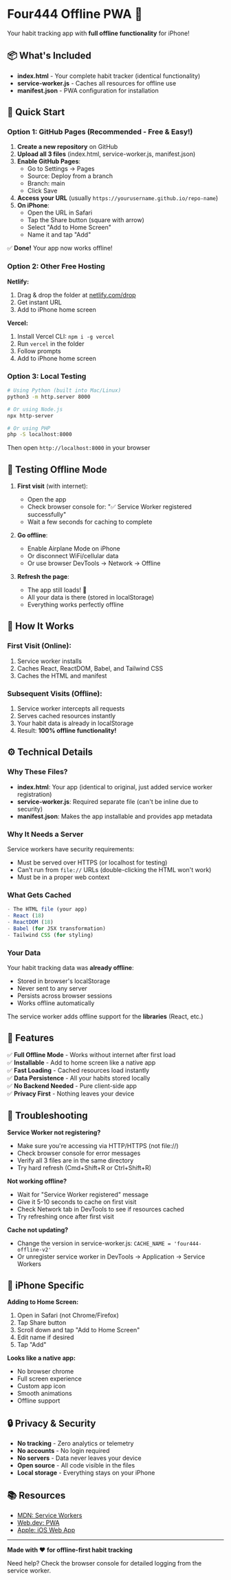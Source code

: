 # Four444 Offline PWA 📱

Your habit tracking app with **full offline functionality** for iPhone!

## 📦 What's Included

- **index.html** - Your complete habit tracker (identical functionality)
- **service-worker.js** - Caches all resources for offline use
- **manifest.json** - PWA configuration for installation

## 🚀 Quick Start

### Option 1: GitHub Pages (Recommended - Free & Easy!)

1. **Create a new repository** on GitHub
2. **Upload all 3 files** (index.html, service-worker.js, manifest.json)
3. **Enable GitHub Pages**:
   - Go to Settings → Pages
   - Source: Deploy from a branch
   - Branch: main
   - Click Save
4. **Access your URL** (usually `https://yourusername.github.io/repo-name`)
5. **On iPhone**:
   - Open the URL in Safari
   - Tap the Share button (square with arrow)
   - Select "Add to Home Screen"
   - Name it and tap "Add"

✅ **Done!** Your app now works offline!

### Option 2: Other Free Hosting

**Netlify:**
1. Drag & drop the folder at [netlify.com/drop](https://netlify.com/drop)
2. Get instant URL
3. Add to iPhone home screen

**Vercel:**
1. Install Vercel CLI: `npm i -g vercel`
2. Run `vercel` in the folder
3. Follow prompts
4. Add to iPhone home screen

### Option 3: Local Testing

```bash
# Using Python (built into Mac/Linux)
python3 -m http.server 8000

# Or using Node.js
npx http-server

# Or using PHP
php -S localhost:8000
```

Then open `http://localhost:8000` in your browser

## 🧪 Testing Offline Mode

1. **First visit** (with internet):
   - Open the app
   - Check browser console for: "✅ Service Worker registered successfully"
   - Wait a few seconds for caching to complete

2. **Go offline**:
   - Enable Airplane Mode on iPhone
   - Or disconnect WiFi/cellular data
   - Or use browser DevTools → Network → Offline

3. **Refresh the page**:
   - The app still loads! 🎉
   - All your data is there (stored in localStorage)
   - Everything works perfectly offline

## 🔧 How It Works

### First Visit (Online):
1. Service worker installs
2. Caches React, ReactDOM, Babel, and Tailwind CSS
3. Caches the HTML and manifest

### Subsequent Visits (Offline):
1. Service worker intercepts all requests
2. Serves cached resources instantly
3. Your habit data is already in localStorage
4. Result: **100% offline functionality!**

## ⚙️ Technical Details

### Why These Files?

- **index.html**: Your app (identical to original, just added service worker registration)
- **service-worker.js**: Required separate file (can't be inline due to security)
- **manifest.json**: Makes the app installable and provides app metadata

### Why It Needs a Server

Service workers have security requirements:
- Must be served over HTTPS (or localhost for testing)
- Can't run from `file://` URLs (double-clicking the HTML won't work)
- Must be in a proper web context

### What Gets Cached

```javascript
- The HTML file (your app)
- React (18)
- ReactDOM (18)
- Babel (for JSX transformation)
- Tailwind CSS (for styling)
```

### Your Data

Your habit tracking data was **already offline**:
- Stored in browser's localStorage
- Never sent to any server
- Persists across browser sessions
- Works offline automatically

The service worker adds offline support for the **libraries** (React, etc.)

## 🎯 Features

✅ **Full Offline Mode** - Works without internet after first load  
✅ **Installable** - Add to home screen like a native app  
✅ **Fast Loading** - Cached resources load instantly  
✅ **Data Persistence** - All your habits stored locally  
✅ **No Backend Needed** - Pure client-side app  
✅ **Privacy First** - Nothing leaves your device  

## 🐛 Troubleshooting

**Service Worker not registering?**
- Make sure you're accessing via HTTP/HTTPS (not file://)
- Check browser console for error messages
- Verify all 3 files are in the same directory
- Try hard refresh (Cmd+Shift+R or Ctrl+Shift+R)

**Not working offline?**
- Wait for "Service Worker registered" message
- Give it 5-10 seconds to cache on first visit
- Check Network tab in DevTools to see if resources cached
- Try refreshing once after first visit

**Cache not updating?**
- Change the version in service-worker.js: `CACHE_NAME = 'four444-offline-v2'`
- Or unregister service worker in DevTools → Application → Service Workers

## 📱 iPhone Specific

**Adding to Home Screen:**
1. Open in Safari (not Chrome/Firefox)
2. Tap Share button
3. Scroll down and tap "Add to Home Screen"
4. Edit name if desired
5. Tap "Add"

**Looks like a native app:**
- No browser chrome
- Full screen experience
- Custom app icon
- Smooth animations
- Offline support

## 🔒 Privacy & Security

- **No tracking** - Zero analytics or telemetry
- **No accounts** - No login required
- **No servers** - Data never leaves your device
- **Open source** - All code visible in the files
- **Local storage** - Everything stays on your iPhone

## 📚 Resources

- [MDN: Service Workers](https://developer.mozilla.org/en-US/docs/Web/API/Service_Worker_API)
- [Web.dev: PWA](https://web.dev/progressive-web-apps/)
- [Apple: iOS Web App](https://developer.apple.com/library/archive/documentation/AppleApplications/Reference/SafariWebContent/ConfiguringWebApplications/ConfiguringWebApplications.html)

---

**Made with ❤️ for offline-first habit tracking**

Need help? Check the browser console for detailed logging from the service worker.
